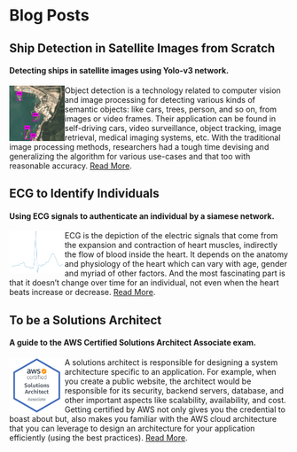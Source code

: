 # Blog Posts

## Ship Detection in Satellite Images from Scratch
#### Detecting ships in satellite images using Yolo-v3 network.

<div>
<img src="img/blog_ship.png" width="100px" float="left" align="left"/> <p align="left">Object detection is a technology related to computer vision and image processing for detecting various kinds of semantic objects: like cars, trees, person, and so on, from images or video frames. Their application can be found in self-driving cars, video surveillance, object tracking, image retrieval, medical imaging systems, etc. With the traditional image processing methods, researchers had a tough time devising and generalizing the algorithm for various use-cases and that too with reasonable accuracy. <a href="https://medium.com/intel-software-innovators/ship-detection-in-satellite-images-from-scratch-849ccfcc3072">Read More</a>.</p>
</div>

## ECG to Identify Individuals
#### Using ECG signals to authenticate an individual by a siamese network.

<div>
<img src="img/blog_ecg.png" width="100px" float="left" align="left"/> <p align="left">ECG is the depiction of the electric signals that come from the expansion and contraction of heart muscles, indirectly the flow of blood inside the heart. It depends on the anatomy and physiology of the heart which can vary with age, gender and myriad of other factors. And the most fascinating part is that it doesn’t change over time for an individual, not even when the heart beats increase or decrease. <a href="https://medium.com/intel-software-innovators/ecg-to-identify-individuals-from-data-to-deployment-74cce404f9f0">Read More</a>.</p>
</div>

## To be a Solutions Architect
#### A guide to the AWS Certified Solutions Architect Associate exam.

<div>
<img src="img/blog_aws.png" width="100px" float="left" align="left"/> <p align="left">A solutions architect is responsible for designing a system architecture specific to an application. For example, when you create a public website, the architect would be responsible for its security, backend servers, database, and other important aspects like scalability, availability, and cost. Getting certified by AWS not only gives you the credential to boast about but, also makes you familiar with the AWS cloud architecture that you can leverage to design an architecture for your application efficiently (using the best practices). <a href="https://medium.com/@amanag.11/to-be-a-solutions-architect-3990135ac2fe">Read More</a>.</p>
</div>

